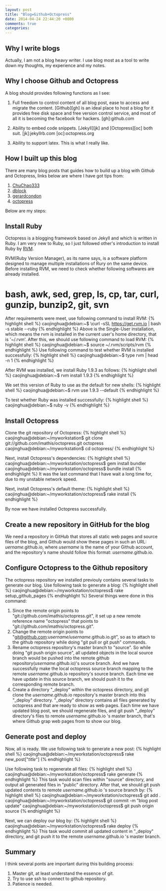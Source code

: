 ```yaml
---
layout: post
title: "Blog=Github+Octopress"
date: 2014-04-24 22:44:20 +0800
comments: true
categories: 
---
```

Why I write blogs
------------------
Actually, I am not a blog heavy writer. I use blog most as a tool to write down my thoughts, my experience and my notes.

Why I choose Github and Octopress
----------------------------------
A blog should provides following functions as I see:
1. Full freedom to control content of all blog post, ease to access and migrate the content. [Github][gh] is an ideal place to host a blog for it provides free disk space and free version control service, and most of all it is becoming the facebook for hackers.
[gh]:github.com

2. Ability to embed code snippets. [Jekyll][jk] and [Octopress][oc] both suit.
[jk]:jekyllrb.com 
[oc]:octopress.org

3. Ability to support latex. This is what I really like. 

How I built up this blog
------------------------
There are many blog posts that guides how to build up a blog with Github and Octopress, links below are where I have got tips from:
1. [ChuChao333][]
2. [dblock][]
3. [gerardcondon][]
4. [octopress][]

[ChuChao333]:http://chuchao333.github.io/blog/2012/07/25/octopress-and-github/
[dblock]:http://code.dblock.org/octopress-setting-up-a-blog-and-contributing-to-an-existing-one
[gerardcondon]:http://www.gerardcondon.com/blog/2012/03/04/setting-up-octopress-and-github/
[octopress]:octopress.org


Below are my steps:

Install Ruby
------------
Octopress is a blogging framework based on Jekyll and which is written in Ruby. I am very new to Ruby, so I just followed other's introduction to install Ruby by [RVM][].

RVM(Ruby Version Manager), as its name says, is a software platform designed to manage multiple installations of Rury on the same device. Before installing RVM, we need to check whether following softwares are already installed.
# bash, awk, sed, grep, ls, cp, tar, curl, gunzip, bunzip2, git, svn

After requirements were meet, use following command to install RVM:
{% highlight shell %}
caojinghua@debian:~$ \curl -sSL https://get.rvm.io | bash -s stable --ruby
{% endhighlight %}
Above is the Single-User installation, which means the rvm is installed in the current user's home directory, that is '~/.rvm'. After this, we should use following command to load RVM:
{% highlight shell %}
caojinghua@debian:~$ source ~/.rvm/scripts/rvm
{% endhighlight %}
Use following command to test whether RVM is installed successfully:
{% highlight shell %}
caojinghua@debian:~$ type rvm | head -n 1
{% endhighlight %}

After RVM was installed, we install Ruby 1.9.3 as follows:
{% highlight shell %}
caojinghua@debian:~$ rvm install 1.9.3
{% endhighlight %}

We set this version of Ruby to use as the default for new shells:
{% highlight shell %}
caojinghua@debian:~$ rvm use 1.9.3 --default
{% endhighlight %}

To test whether Ruby was installed successfully:
{% highlight shell %}
caojinghua@debian:~$ ruby -v
{% endhighlight %}

[RVM]:rvm.io

Install Octopress
-----------------
Clone the git repository of Octopress:
{% highlight shell %}
caojinghua@debian:~/myworkstation$ git clone git://github.com/imathis/octopress.git octopress
caojinghua@debian:~/myworkstation$ cd octopress/
{% endhighlight %}

Next, install Octopress's dependencies:
{% highlight shell %}
caojinghua@debian:~/myworkstation/octopress$ gem install bundler
caojinghua@debian:~/myworkstation/octopress$ bundle install
{% endhighlight %}
It was the last command that I have wait a long time for, due to my unstable network speed.

Next, install Octopress's default theme: 
{% highlight shell %}
caojinghua@debian:~/myworkstation/octopress$ rake install
{% endhighlight %}

By now we have installed Octopress successfully.

Create a new repository in GitHub for the blog
----------------------------------------------
We need a repository in GitHub that stores all static web pages and source files of the blog, and Github would show these pages in such an URL: *uername*.github.io, where *username* is the name of your Github account, and the repository's name should follow this format: *username*.github.io.

Configure Octopress to the Github repository
--------------------------------------------
The octopress repository we installed previouly contains several tasks to generate our blog. Use following task to generate a blog:
{% highlight shell %}
caojinghua@debian:~/myworkstation/octopress$ rake setup_github_pages
{% endhighlight %}
Several things were done in this command:
1. Since the remote origin points to "git://github.com/imathis/octopress.git", it set up a new remote reference name "octopress" that points to "git://github.com/imathis/octopress.git".
2. Change the remote origin points to "git@github.com:*username*/*username*.github.io.git", so as to attach to the github repository while doing "git pull or git push" commands.
3. Rename octopress repository's master branch to "source". So while doing "git push origin source", all updated objects in the local source branch would be pushed into the remote github repository(*username*.github.io)'s source branch. And we have successfully make the local octopress source branch mapping to the remote *username*.github.io repository's source branch. Each time we have update in this source branch, we should push it to the corresponding remote branch.
4. Create a directory "_deploy" within the octopress directory, and git clone the *username*.github.io repository's master branch into this "_deploy" directory. "_deploy" directory contains all files generated by octopress and that are ready to show as web pages. Each time we have updated blog post, we should regenerate files, and git push "_deploy" directory's files to remote *username*.github.io 's master branch, that's where Github grap web pages from to show our blog.

Generate post and deploy
------------------------
Now, all is ready. We use following task to generate a new post:
{% highlight shell %}
caojinghua@debian:~/myworkstation/octopress$ rake new_post["*title*"]
{% endhighlight %}

Use following task to regenerate all files:
{% highlight shell %}
caojinghua@debian:~/myworkstation/octopress$ rake generate
{% endhighlight %}
This task would scan files within "source" directory, and output all generated files in "public" directory. After that, we should git push updated contents to remote *username*.github.io 's source branch by:
{% highlight shell %}
caojinghua@debian:~/myworkstation/octopress$ git add .
caojinghua@debian:~/myworkstation/octopress$ git commit -m "blog post update"
caojinghua@debian:~/myworkstation/octopress$ git push origin source
{% endhighlight %}

Next, we can deploy our blog by:
{% highlight shell %}
caojinghua@debian:~/myworkstation/octopress$ rake deploy
{% endhighlight %}
This task would commit all updated content in "_deploy" directory, and git push it to the remote *username*.github.io 's master branch.

Summary
-------
I think several ponts are important during this building process:
1. Master git, at least understand the essence of git.
2. Try to use ssh to connect to github repository.
3. Patience is needed.
 
